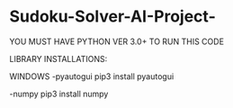 # Sudoku-Solver-AI-Project-
YOU MUST HAVE PYTHON VER 3.0+ TO RUN THIS CODE

LIBRARY INSTALLATIONS:

WINDOWS
-pyautogui
pip3 install pyautogui

-numpy
pip3 install numpy

